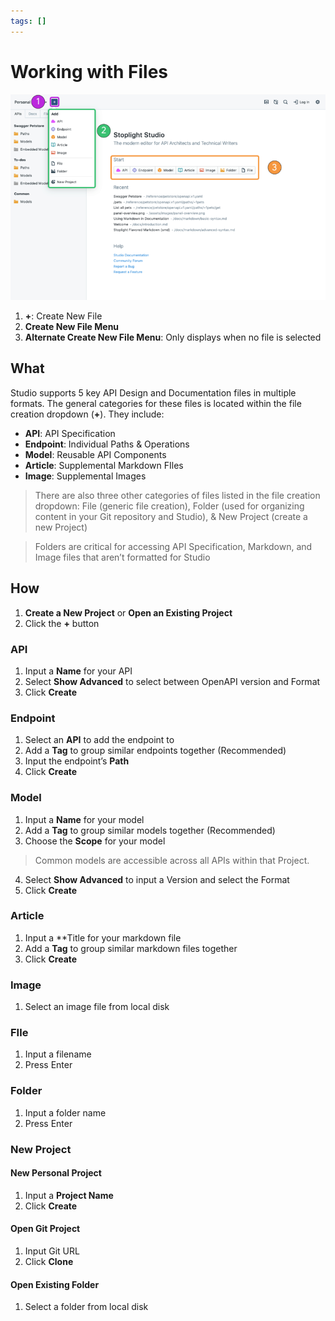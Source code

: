 ```yaml
---
tags: []
---
```


# Working with Files 

![Create New File](../../assets/images/create-file.png)

1. **+**: Create New File 
2. **Create New File Menu**
3. **Alternate Create New File Menu**: Only displays when no file is selected 

## What 
Studio supports 5 key API Design and Documentation files in multiple formats. The general categories for these files is located within the file creation dropdown (**+**). They include:
- **API**: API Specification 
- **Endpoint**: Individual Paths & Operations 
- **Model**: Reusable API Components 
- **Article**: Supplemental Markdown FIles 
- **Image**: Supplemental Images 

> There are also three other categories of files listed in the file creation dropdown: File (generic file creation), Folder (used for organizing content in your Git repository and Studio), & New Project (create a new Project)

> Folders are critical for accessing API Specification, Markdown, and Image files that aren’t formatted for Studio
 
## How 
1. **Create a New Project** or **Open an Existing Project** 
2. Click the **+** button 

### API 
1. Input a **Name** for your API 
2. Select **Show Advanced** to select between OpenAPI version and Format
3. Click **Create** 

### Endpoint 
1. Select an **API** to add the endpoint to 
2. Add a **Tag** to group similar endpoints together (Recommended) 
3. Input the endpoint’s **Path** 
4. Click **Create** 

### Model 
1. Input a **Name** for your model 
2. Add a **Tag** to group similar models together (Recommended) 
3. Choose the **Scope** for your model 

> Common models are accessible across all APIs within that Project. 

4. Select **Show Advanced** to input a Version and select the Format
5. Click **Create** 

### Article
1. Input a **Title for your markdown file 
2. Add a **Tag** to group similar markdown files together 
3. Click **Create** 

### Image 
1. Select an image file from local disk 

### FIle 
1. Input a filename 
2. Press Enter 

### Folder 
1. Input a folder name 
2. Press Enter 

### New Project 

#### New Personal Project
1. Input a **Project Name** 
2. Click **Create** 

#### Open Git Project 
1. Input Git URL 
2. Click **Clone** 

#### Open Existing Folder 
1. Select a folder from local disk 
